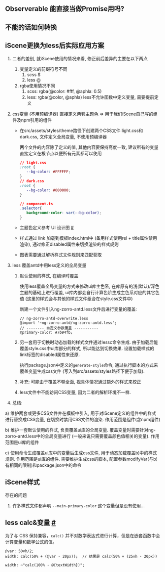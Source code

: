 ## Observerable 能直接当做Promise用吗?



## 不能的话如何转换



## iScene更换为less后实际应用方案

1. 二者的差别, 就iScene使用的情况来看, 修正前后差异的主要在以下两点

   1. 变量定义的前缀符号不同
      1. scss $
      2. less @
   2. rgba使用情况不同
      1. scss: rgba(@color: #fff, @aphla: 0.5)
      2. less: rgba(@color, @aphla) less不允许函数中定义变量, 需要提前定义

2. css变量 (不用预编译器) 直接定义两套主题色 => 用于我们iScene自己写的组件及npm引用的组件

   - 在src/assets/styles/theme路径下创建两个CSS文件 light.css和dark.css, 文件定义全局变量, 不使用预编译器

     两个文件的内容除了定义的值, 其他内容要保持高度一致, 建议所有的变量直接定义在根节点以便所有元素都可以使用

     ```css
     // light.css
     :root {
     	--bg-color: #FFFFFF;
     }
     // dark.css
     :root {
     	--bg-color: #000000;
     }
     
     // component.ts
     .selector{
     	background-color: var(--bg-color);
     }
     ```

   - 主题色定义参考 UI 设计图 [#](https://www.figma.com/file/cVp3CZmsqzxq9aX9sY2dTt/%E4%B8%89%E7%BB%B4Web%E5%B9%B3%E5%8F%B0) 

   - 样式通过 link 加载到模板index.html中 (备用样式使用rel + title属性禁用渲染), 通过修正disabled属性来切换渲染的样式规则

   - 图表需要通过解析样式文件规则来匹配获取

3. less 覆盖antd中用less定义的全局变量

   1. 默认使用的样式, 在编译时覆盖

      使用less覆盖全局变量的方式来修改ui库主色系,  在库原有的浅(默认)/深色主题的基础上进行覆盖, ui库内部会自行计算色阶生成主色系对应的其它色值 (这里的样式会与其他的样式文件组合在style.css文件中)

      新建一个文件引入ng-zorro-antd.less文件后进行变量的覆盖: 

      ```less
      // ng-zorro-antd-overwrite.less
      @import '~ng-zorro-antd/ng-zorro-antd.less';
      // -------- 自定义参数覆盖 -----------
      @primary-color: #7b94fb;
      ```

   2. 另一套用于切换时动态加载的样式文件通过lessc命令生成. 由于加载后能覆盖style.css中ui库部分的样式, 所以能达到切换效果. 设置加载样式的link标签的disabled属性来还原.

      执行package.json中定义的`generate-style`命令, 通过执行脚本的方式来覆盖变量生成css文件 (写入到src/assets/styles路径下便于加载). 

   3. 补充: 可能由于覆盖不够全面, 视具体情况通过额外的样式来校正

   4. less文件中不能访问CSS变量, 因为二者的解析环境不一样.

4.  总结:

   a)     维护两套或更多CSS文件并在模板中引入, 用于对iScene定义的组件中的样式进行替换成CSS变量, 在切换时禁用CSS文件的渲染. 作用范围是组件(含npm组件)

   b)     维护一套默认使用的样式, 负责覆盖ui库的全局变量. 覆盖变量时需要针对ng-zorro-antd.less中的全局变量进行 (一般来说只需要覆盖颜色值相关的变量). 作用范围是ui库的组件

   c)     使用命令生成覆盖ui库中的变量后生成css文件, 用于动态加载覆盖b)中的样式规则. 作用范围是ui库的组件. 需要维护生成css的脚本, 配置参数modifyVar(与b)有相同的限制)和package.json中的命令



## iScene样式

存在的问题

1. 许多样式文件都声明 `--main-primary-color` 这个变量但是没有使用...



## less calc&变量 [#](https://less.bootcss.com/#运算（operations）-calc-特例)

为了与 CSS 保持兼容，`calc()` 并不对数学表达式进行计算，但是在嵌套函数中会计算变量和数学公式的值。

```less
@var: 50vh/2;
width: calc(50% + (@var - 20px));  // 结果是 calc(50% + (25vh - 20px))
```



`width: ~"calc(100% - @{textWidth})";`



